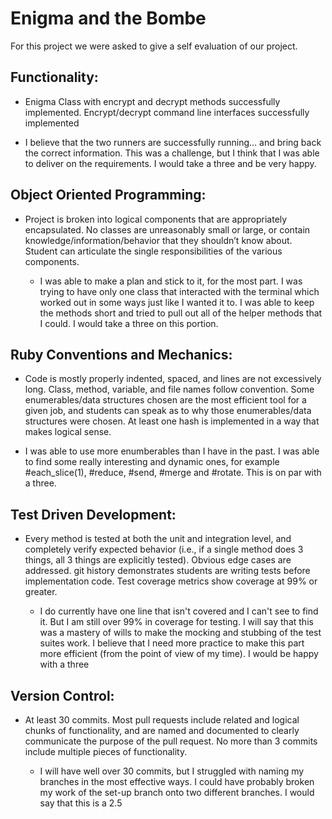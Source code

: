 # Enigma and the Bombe

For this project we were asked to give a self evaluation of our project.


## Functionality: ##

- Enigma Class with encrypt and decrypt methods successfully implemented. Encrypt/decrypt command line interfaces successfully implemented
 * I believe that the two runners are successfully running... and bring back the correct information.  This was a challenge, but I think that I was able to deliver on the requirements. I would take a three and be very happy.

## Object Oriented Programming: ##

- Project is broken into logical components that are appropriately encapsulated. No classes are unreasonably small or large, or contain knowledge/information/behavior that they shouldn’t know about. Student can articulate the single responsibilities of the various components.

  * I was able to make a plan and stick to it, for the most part. I was trying to have only one class that interacted with the terminal which worked out in some ways just like I wanted it to. I was able to keep the methods short and tried to pull out all of the helper methods that I could. I would take a three on this portion.

## Ruby Conventions and Mechanics: ## 

 - Code is mostly properly indented, spaced, and lines are not excessively long. Class, method, variable, and file names follow convention. Some enumerables/data structures chosen are the most efficient tool for a given job, and students can speak as to why those enumerables/data structures were chosen. At least one hash is implemented in a way that makes logical sense.
 
 * I was able to use more enumberables than I have in the past. I was able to find some really interesting and dynamic ones, for example #each_slice(1), #reduce, #send, #merge and #rotate. This is on par with a three.

## Test Driven Development: ##

- Every method is tested at both the unit and integration level, and completely verify expected behavior (i.e., if a single method does 3 things, all 3 things are explicitly tested). Obvious edge cases are addressed. git history demonstrates students are writing tests before implementation code. Test coverage metrics show coverage at 99% or greater.

  * I do currently have one line that isn't covered and I can't see to find it. But I am still over 99% in coverage for testing. I will say that this was a mastery of wills to make the mocking and stubbing of the test suites work.  I believe that I need more practice to make this part more efficient (from the point of view of my time). I would be happy with a three

## Version Control: ##

- At least 30 commits. Most pull requests include related and logical chunks of functionality, and are named and documented to clearly communicate the purpose of the pull request. No more than 3 commits include multiple pieces of functionality.

  * I will have well over 30 commits, but I struggled with naming my branches in the most effective ways. I could have probably broken my work of the set-up branch onto two different branches. I would say that this is a 2.5
